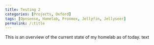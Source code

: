```yaml
---
title: Testing 2
categories: [Projects, Oxford]
tags: [Opnsense, Homelab, Proxmox, Jellyfin, Jellyseer]
permalink: /:title
---
```


This is an overview of the current state of my homelab as of today. text